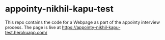 # appointy-nikhil-kapu-test
 This repo contains the code for a Webpage as part of the appointy interview process. The page is live at https://appointy-nikhil-kapu-test.herokuapp.com/
